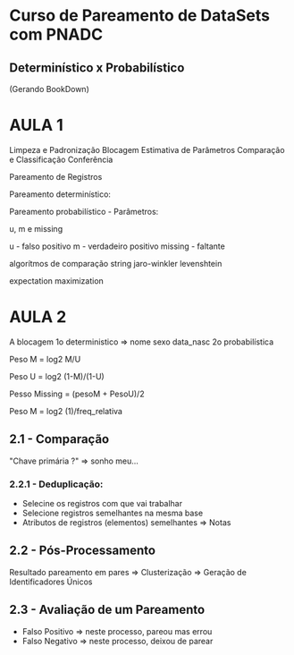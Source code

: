 # Curso de Pareamento de DataSets com PNADC

## Determinístico x Probabilístico

(Gerando BookDown)

# AULA 1

Limpeza e Padronização
Blocagem
Estimativa de Parâmetros
Comparação e Classificação
Conferência


Pareamento de Registros

Pareamento determinístico:


Pareamento probabilístico - Parâmetros:

u, m e missing

u       - falso positivo
m       - verdadeiro positivo
missing - faltante

algorítmos de comparação string
jaro-winkler
levenshtein

expectation maximization

# AULA 2
A blocagem 
1o deterministico => nome sexo data_nasc 
2o probabilística

Peso M = log2 M/U

Peso U = log2 (1-M)/(1-U)

Pesso Missing = (pesoM + PesoU)/2

Peso M = log2 (1)/freq_relativa

## 2.1 - Comparação

"Chave primária ?" => sonho meu...

### 2.2.1 - Deduplicação:
* Selecine os registros com que vai trabalhar
* Selecione registros semelhantes na mesma base
* Atributos de registros (elementos) semelhantes => Notas

## 2.2 - Pós-Processamento
Resultado pareamento em pares => Clusterização => Geração de Identificadores Únicos

## 2.3 - Avaliação de um Pareamento
* Falso Positivo => neste processo, pareou mas errou
* Falso Negativo => neste processo, deixou de parear

